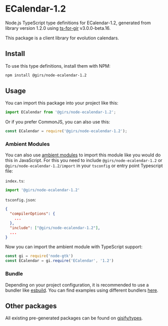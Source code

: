 
# ECalendar-1.2

Node.js TypeScript type definitions for ECalendar-1.2, generated from library version 1.2.0 using [ts-for-gir](https://github.com/gjsify/ts-for-gir) v3.0.0-beta.16.

This package is a client library for evolution calendars.

## Install

To use this type definitions, install them with NPM:
```bash
npm install @girs/node-ecalendar-1.2
```

## Usage

You can import this package into your project like this:
```ts
import ECalendar from '@girs/node-ecalendar-1.2';
```

Or if you prefer CommonJS, you can also use this:
```ts
const ECalendar = require('@girs/node-ecalendar-1.2');
```

### Ambient Modules

You can also use [ambient modules](https://github.com/gjsify/ts-for-gir/tree/main/packages/cli#ambient-modules) to import this module like you would do this in JavaScript.
For this you need to include `@girs/node-ecalendar-1.2` or `@girs/node-ecalendar-1.2/import` in your `tsconfig` or entry point Typescript file:

`index.ts`:
```ts
import '@girs/node-ecalendar-1.2'
```

`tsconfig.json`:
```json
{
  "compilerOptions": {
    ...
  },
  "include": ["@girs/node-ecalendar-1.2"],
  ...
}
```

Now you can import the ambient module with TypeScript support: 

```ts
const gi = require('node-gtk')
const ECalendar = gi.require('ECalendar', '1.2')
```


### Bundle

Depending on your project configuration, it is recommended to use a bundler like [esbuild](https://esbuild.github.io/). You can find examples using different bundlers [here](https://github.com/gjsify/ts-for-gir/tree/main/examples).

## Other packages

All existing pre-generated packages can be found on [gjsify/types](https://github.com/gjsify/types).

